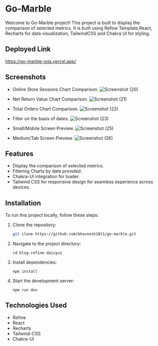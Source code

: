 # Go-Marble

Welcome to Go-Marble project! This project is built to display the comparison of selected metrics. It is built using Refine Template,React, Recharts for data visualization, TailwindCSS and Chakra UI for styling.

## Deployed Link
https://go-marble-iota.vercel.app/

## Screenshots

- Online Store Sessions Chart Comparison.
![Screenshot (20)](https://github.com/bhavnesh1811/go-marble/assets/110032728/f99d5a57-55da-4dfd-99c0-ebfbf38faa45)

- Net Return Value Chart Comparison.
![Screenshot (21)](https://github.com/bhavnesh1811/go-marble/assets/110032728/c255fa3c-42b9-4468-bed8-b999ab12c789)

- Total Orders Chart Comparison.
![Screenshot (22)](https://github.com/bhavnesh1811/go-marble/assets/110032728/2a62cf08-c340-4c5b-8165-edae84731c38)

- Filter on the basis of dates.
![Screenshot (23)](https://github.com/bhavnesh1811/go-marble/assets/110032728/556da9c8-3f3d-4710-8652-e9d79739b7f4)

- Small/Mobile Screen Preview.
![Screenshot (25)](https://github.com/bhavnesh1811/go-marble/assets/110032728/cb7ae335-a310-4230-a241-8cf313a9666c)

- Medium/Tab Screen Preview.
![Screenshot (26)](https://github.com/bhavnesh1811/go-marble/assets/110032728/1b700891-26be-4694-b644-43c10773e210)

## Features

- Display the comparison of selected metrics.
- Filtering Charts by date provided.
- Chakra-UI integration for loader.
- Tailwind CSS for responsive design for seamless experience across devices.

## Installation

To run this project locally, follow these steps:

1. Clone the repository:

    ```bash
    git clone https://github.com/bhavnesh1811/go-marble.git
    ```
2. Navigate to the project directory:
    ```
    cd blog-refine-daisyui
    ```

3. Install dependencies:
    ```
    npm install
    ```

4. Start the development server:
    ```
    npm run dev
    ```
## Technologies Used

- Refine
- React
- Recharts
- Tailwind-CSS
- Chakra-UI
